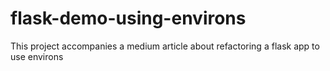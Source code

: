 # flask-demo-using-environs
This project accompanies a medium article about refactoring a flask app to use environs
